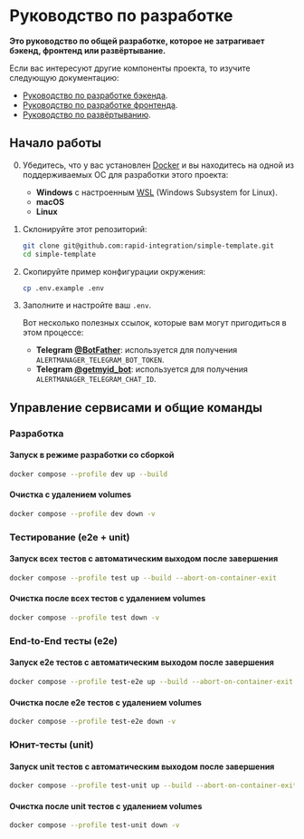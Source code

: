 # Руководство по разработке

**Это руководство по общей разработке, которое не затрагивает бэкенд, фронтенд или развёртывание.**

Если вас интересуют другие компоненты проекта, то изучите следующую документацию:

- [Руководство по разработке бэкенда](../apps/backend/docs/CONTRIBUTING.md).
- [Руководство по разработке фронтенда](../apps/frontend/docs/CONTRIBUTING.md).
- [Руководство по развёртыванию](./DEPLOYMENT.md).

## Начало работы

0. Убедитесь, что у вас установлен [Docker](https://www.docker.com/) и вы находитесь на одной из поддерживаемых ОС для разработки этого проекта:

   - **Windows** с настроенным [WSL](https://learn.microsoft.com/ru-ru/windows/wsl/install) (Windows Subsystem for Linux).
   - **macOS**
   - **Linux**

1. Склонируйте этот репозиторий:

   ```sh
   git clone git@github.com:rapid-integration/simple-template.git
   cd simple-template
   ```

2. Скопируйте пример конфигурации окружения:

   ```sh
   cp .env.example .env
   ```

3. Заполните и настройте ваш `.env`.

   Вот несколько полезных ссылок, которые вам могут пригодиться в этом процессе:

   - **Telegram [@BotFather](https://t.me/BotFather)**: используется для получения `ALERTMANAGER_TELEGRAM_BOT_TOKEN`.
   - **Telegram [@getmyid_bot](https://t.me/getmyid_bot)**: используется для получения `ALERTMANAGER_TELEGRAM_CHAT_ID`.

## Управление сервисами и общие команды

### Разработка

#### Запуск в режиме разработки со сборкой

```sh
docker compose --profile dev up --build
```

#### Очистка с удалением volumes

```sh
docker compose --profile dev down -v
```

### Тестирование (e2e + unit)

#### Запуск всех тестов с автоматическим выходом после завершения

```sh
docker compose --profile test up --build --abort-on-container-exit
```

#### Очистка после всех тестов с удалением volumes

```sh
docker compose --profile test down -v
```

### End-to-End тесты (e2e)

#### Запуск e2e тестов с автоматическим выходом после завершения

```sh
docker compose --profile test-e2e up --build --abort-on-container-exit
```

#### Очистка после e2e тестов с удалением volumes

```sh
docker compose --profile test-e2e down -v
```

### Юнит-тесты (unit)

#### Запуск unit тестов с автоматическим выходом после завершения

```sh
docker compose --profile test-unit up --build --abort-on-container-exit
```

#### Очистка после unit тестов с удалением volumes

```sh
docker compose --profile test-unit down -v
```
